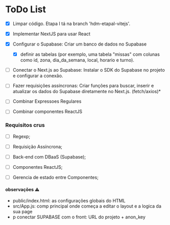 # ToDo List

- [X] Limpar código. Etapa I tá na branch 'hdm-etapaI-vitejs'.

- [X] Implementar NextJS para usar React

- [X] Configurar o Supabase: Criar um banco de dados no Supabase
    - [X] definir as tabelas (por exemplo, uma tabela "missas" com colunas como id, zona, dia_da_semana, local, horario e turno).

- [ ] Conectar o Next.js ao Supabase: Instalar o SDK do Supabase no projeto e configurar a conexão.

- [ ] Fazer requisições assíncronas: Criar funções para buscar, inserir e atualizar os dados do Supabase diretamente no Next.js. (fetch/axios)*

- [ ] Combinar Expressoes Regulares

- [ ] Combinar componentes ReactJS

### Requisitos crus

- [ ] Regexp;

- [ ] Requisição Assíncrona;

- [ ] Back-end com DBaaS (Supabase);

- [ ] Componentes ReactJS;

- [ ] Gerencia de estado entre Componentes;

#### observações ⚠
- public/index.html: as configurações globais do HTML
- src/App.js: comp principal onde começa a editar o layout e a logica da sua page
- p conectar SUPABASE com o front: URL do projeto + anon_key